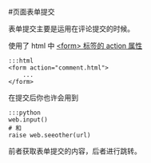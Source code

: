 #页面表单提交

表单提交主要是运用在评论提交的时候。

使用了 html 中 [&lt;form&gt; 标签的 action 属性](http://www.w3school.com.cn/tags/att_form_action.asp)

    :::html
    <form action="comment.html">
        ...
    </form>

在提交后你也许会用到

    :::python
    web.input()
    # 和
    raise web.seeother(url)

前者获取表单提交的内容，后者进行跳转。

